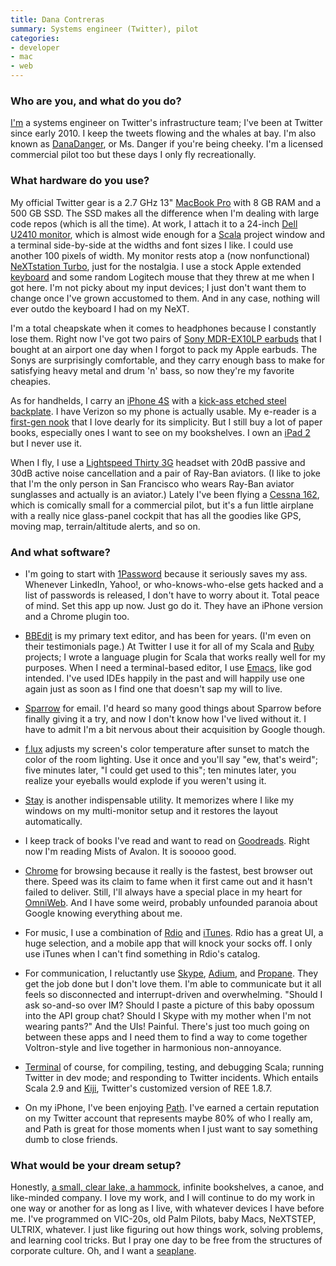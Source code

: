 ```yaml
---
title: Dana Contreras
summary: Systems engineer (Twitter), pilot
categories:
- developer
- mac
- web
---
```


### Who are you, and what do you do?

[I'm](http://about.me/DanaDanger "Dana's About.me page.") a systems engineer on Twitter's infrastructure team; I've been at Twitter since early 2010. I keep the tweets flowing and the whales at bay. I'm also known as [DanaDanger](https://twitter.com/DanaDanger "Dana's Twitter account."), or Ms. Danger if you're being cheeky. I'm a licensed commercial pilot too but these days I only fly recreationally.

### What hardware do you use?

My official Twitter gear is a 2.7 GHz 13" [MacBook Pro][macbook-pro] with 8 GB RAM and a 500 GB SSD. The SSD makes all the difference when I'm dealing with large code repos (which is all the time). At work, I attach it to a 24-inch [Dell U2410 monitor][ultrasharp-2410], which is almost wide enough for a [Scala][] project window and a terminal side-by-side at the widths and font sizes I like. I could use another 100 pixels of width. My monitor rests atop a (now nonfunctional) [NeXTstation Turbo][nextstation], just for the nostalgia. I use a stock Apple extended [keyboard][] and some random Logitech mouse that they threw at me when I got here. I'm not picky about my input devices; I just don't want them to change once I've grown accustomed to them. And in any case, nothing will ever outdo the keyboard I had on my NeXT.

I'm a total cheapskate when it comes to headphones because I constantly lose them. Right now I've got two pairs of [Sony MDR-EX10LP earbuds][mdr-ex10lp] that I bought at an airport one day when I forgot to pack my Apple earbuds. The Sonys are surprisingly comfortable, and they carry enough bass to make for satisfying heavy metal and drum 'n' bass, so now they're my favorite cheapies.

As for handhelds, I carry an [iPhone 4S][iphone-4s] with a [kick-ass etched steel backplate](http://luxeplates.com/products/youre-the-danger "A metal backplate for an iPhone"). I have Verizon so my phone is actually usable. My e-reader is a [first-gen nook][nook] that I love dearly for its simplicity. But I still buy a lot of paper books, especially ones I want to see on my bookshelves. I own an [iPad 2][ipad-2] but I never use it.

When I fly, I use a [Lightspeed Thirty 3G][thirty-3g] headset with 20dB passive and 30dB active noise cancellation and a pair of Ray-Ban aviators. (I like to joke that I'm the only person in San Francisco who wears Ray-Ban aviator sunglasses and actually is an aviator.) Lately I've been flying a [Cessna 162][skycatcher], which is comically small for a commercial pilot, but it's a fun little airplane with a really nice glass-panel cockpit that has all the goodies like GPS, moving map, terrain/altitude alerts, and so on.

### And what software?

- I'm going to start with [1Password][] because it seriously saves my ass. Whenever LinkedIn, Yahoo!, or who-knows-who-else gets hacked and a list of passwords is released, I don't have to worry about it. Total peace of mind. Set this app up now. Just go do it. They have an iPhone version and a Chrome plugin too.

- [BBEdit][] is my primary text editor, and has been for years. (I'm even on their testimonials page.) At Twitter I use it for all of my Scala and [Ruby][] projects; I wrote a language plugin for Scala that works really well for my purposes. When I need a terminal-based editor, I use [Emacs][], like god intended. I've used IDEs happily in the past and will happily use one again just as soon as I find one that doesn't sap my will to live.

- [Sparrow][] for email. I'd heard so many good things about Sparrow before finally giving it a try, and now I don't know how I've lived without it. I have to admit I'm a bit nervous about their acquisition by Google though.

- [f.lux][] adjusts my screen's color temperature after sunset to match the color of the room lighting. Use it once and you'll say "ew, that's weird"; five minutes later, "I could get used to this"; ten minutes later, you realize your eyeballs would explode if you weren't using it.

- [Stay][] is another indispensable utility. It memorizes where I like my windows on my multi-monitor setup and it restores the layout automatically.

- I keep track of books I've read and want to read on [Goodreads][]. Right now I'm reading Mists of Avalon. It is sooooo good.

- [Chrome][] for browsing because it really is the fastest, best browser out there. Speed was its claim to fame when it first came out and it hasn't failed to deliver. Still, I'll always have a special place in my heart for [OmniWeb][]. And I have some weird, probably unfounded paranoia about Google knowing everything about me.

- For music, I use a combination of [Rdio][] and [iTunes][]. Rdio has a great UI, a huge selection, and a mobile app that will knock your socks off. I only use iTunes when I can't find something in Rdio's catalog.

- For communication, I reluctantly use [Skype][], [Adium][], and [Propane][]. They get the job done but I don't love them. I'm able to communicate but it all feels so disconnected and interrupt-driven and overwhelming. "Should I ask so-and-so over IM? Should I paste a picture of this baby opossum into the API group chat? Should I Skype with my mother when I'm not wearing pants?" And the UIs! Painful. There's just too much going on between these apps and I need them to find a way to come together Voltron-style and live together in harmonious non-annoyance.

- [Terminal][] of course, for compiling, testing, and debugging Scala; running Twitter in dev mode; and responding to Twitter incidents. Which entails Scala 2.9 and [Kiji][], Twitter's customized version of REE 1.8.7.

- On my iPhone, I've been enjoying [Path][path-ios]. I've earned a certain reputation on my Twitter account that represents maybe 80% of who I really am, and Path is great for those moments when I just want to say something dumb to close friends.

### What would be your dream setup?

Honestly, [a small, clear lake, a hammock](http://copygr.am/danadanger/189774675_565735/ "A photo of a small, clear lake and a hammock."), infinite bookshelves, a canoe, and like-minded company. I love my work, and I will continue to do my work in one way or another for as long as I live, with whatever devices I have before me. I've programmed on VIC-20s, old Palm Pilots, baby Macs, NeXTSTEP, ULTRIX, whatever. I just like figuring out how things work, solving problems, and learning cool tricks. But I pray one day to be free from the structures of corporate culture. Oh, and I want a [seaplane][seamax-m-22].

[ipad-2]: https://www.apple.com/ipad/ "A tablet device."
[iphone-4s]: https://en.wikipedia.org/wiki/IPhone_4S "A smartphone."
[keyboard]: https://www.apple.com/keyboard/ "The keyboard."
[macbook-pro]: https://www.apple.com/macbook-pro/ "A laptop."
[mdr-ex10lp]: https://www.amazon.com/Sony-MDREX10LP-BLK-In-Ear-Headphones/dp/B004XXQI1U "In-ear headphones."
[nextstation]: https://en.wikipedia.org/wiki/NeXTstation "A high-end workstation computer."
[nook]: https://en.wikipedia.org/wiki/Barnes_%26_Noble_Nook_1st_Edition "An ereader tablet."
[seamax-m-22]: https://en.wikipedia.org/wiki/Airmax_Sea_Max "A seaplane."
[skycatcher]: https://en.wikipedia.org/wiki/Cessna_162_Skycatcher "An single-engine aeroplane."
[thirty-3g]: https://www.lightspeedaviation.com/content/lightspeedaviation/CustomPages/Thirty-3G-Headset.htm "A pilot's headset."
[ultrasharp-2410]: https://www.amazon.com/Dell-UltraSharp-Widescreen-Performance-DisplayPort/dp/B00302DNZ4 "A 24 inch LCD monitor."
[1password]: https://1password.com "Password management software for Mac OS X."
[adium]: https://en.wikipedia.org/wiki/Adium "A multi-protocol chat application for the Mac."
[bbedit]: http://www.barebones.com/products/bbedit/ "A text editor for the Mac."
[chrome]: https://www.google.com/intl/en/chrome/browser/ "A WebKit-based browser, where each tab runs in its own thread."
[emacs]: http://www.gnu.org/software/emacs/ "A free open-source text editor."
[f.lux]: https://justgetflux.com/ "A tool to make the colour of your screen adapt to the current time of day."
[goodreads]: https://www.goodreads.com/ "A service for tracking the book you've read."
[itunes]: https://www.apple.com/itunes/ "A jukebox application and online store."
[kiji]: https://github.com/twitter-forks/rubyenterpriseedition187-248 "Twitter's version of Ruby Enterprise Edition."
[omniweb]: https://en.wikipedia.org/wiki/OmniWeb "An alternative Mac browser based on WebKit."
[path-ios]: https://itunes.apple.com/us/app/path/id403639508 "An iOS app for sharing photos with a small group of friends."
[propane]: http://propaneapp.com/ "A native Mac client for the Campfire chat service."
[rdio]: http://www.rdio.com/home/en-us/ "A music streaming service."
[ruby]: https://www.ruby-lang.org/en/ "An interpreted scripting language."
[scala]: https://www.scala-lang.org/ "A compiled programming language."
[skype]: https://www.skype.com/en/ "Voice and video chat software."
[sparrow]: http://www.gmail.com/intl/en/mail/help/sparrow.html "A mail client for the Mac with a funky UI."
[stay]: https://cordlessdog.com/stay/ "A Mac tool for keeping windows in the same place."
[terminal]: https://en.wikipedia.org/wiki/Terminal_(OS_X) "A console application included with Mac OS X."
